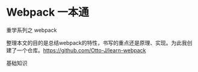 # Webpack 一本通

重学系列之 webpack

整理本文的目的是总结webpack的特性，书写的重点还是原理、实现。为此我创建了一个仓库。https://github.com/Otto-J/learn-webpack

基础知识